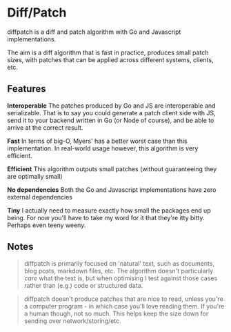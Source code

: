 # Diff/Patch

diffpatch is a diff and patch algorithm with Go and Javascript implementations.

The aim is a diff algorithm that is fast in practice, produces small patch sizes, with patches that can be applied across different systems, clients, etc.

## Features

**Interoperable**
The patches produced by Go and JS are interoperable and serializable.
That is to say you could generate a patch client side with JS, send it to your backend written in Go (or Node of course), and be able to arrive at the correct result.

**Fast**
In terms of big-O, Myers' has a better worst case than this implementation.
In real-world usage however, this algorithm is very efficient.

**Efficient**
This algorithm outputs small patches (without guaranteeing they are optimally small)

**No dependencies**
Both the Go and Javascript implementations have zero external dependencies

**Tiny**
I actually need to measure exactly how small the packages end up being. For now you'll have to take my word for it that they're itty bitty. Perhaps even teeny weeny.


## Notes

> diffpatch is primarily focused on 'natural' text, such as documents, blog posts, markdown files, etc.
> The algorithm doesn't particularly _care_ what the text is, but when optimising I test against those cases rather than (e.g.) code or structured data.

> diffpatch doesn't produce patches that are nice to read, unless you're a computer program - in which case you'll love reading them. If you're a human though, not so much. This helps keep the size down for sending over network/storing/etc.
